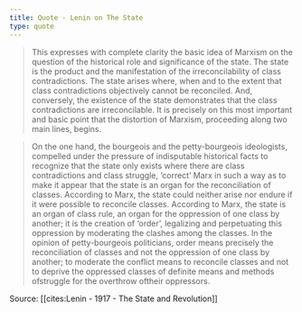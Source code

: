 ```yaml
---
title: Quote - Lenin on The State
type: quote
---
```


> This expresses with complete clarity the basic idea of Marxism on the question of the historical role and significance of the state. The state is the product and the manifestation of the irreconcilability of class contradictions. The state arises where, when and to the extent that class contradictions objectively cannot be reconciled. And, conversely, the existence of the state demonstrates that the
class contradictions are irreconcilable. It is precisely on this most important and basic point that the distortion of Marxism, proceeding along two main lines, begins.

> On the one hand, the bourgeois and the petty-bourgeois ideologists, compelled under the pressure of indisputable historical facts to recognize that the state only exists where there are class contradictions and class struggle, ‘correct’ Marx in such a way as to make it appear that the state is an organ for the reconciliation of classes. According to Marx, the state could neither arise nor endure if it were possible to reconcile classes. According to Marx, the state is an organ of class rule, an organ for the oppression of one class by another; it is the creation of ‘order’, legalizing and perpetuating this oppression by moderating the clashes among the classes. In the opinion of petty-bourgeois politicians, order means precisely the reconciliation of classes and not the oppression of one class by another; to moderate the conflict means to reconcile classes and not to deprive the oppressed classes of definite means and methods ofstruggle for the overthrow oftheir oppressors.

Source: [[cites:Lenin - 1917 - The State and Revolution]]